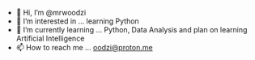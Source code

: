 - 👋 Hi, I’m @mrwoodzi
- 👀 I’m interested in ... learning Python
- 🌱 I’m currently learning ... Python, Data Analysis and plan on learning Artificial Intelligence
- 📫 How to reach me ... oodzi@proton.me

<!---
mrwoodzi/mrwoodzi is a ✨ special ✨ repository because its `README.md` (this file) appears on your GitHub profile.
You can click the Preview link to take a look at your changes.
--->
